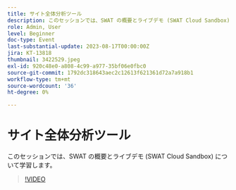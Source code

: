 ```yaml
---
title: サイト全体分析ツール
description: このセッションでは、SWAT の概要とライブデモ (SWAT Cloud Sandbox) について学びます
role: Admin, User
level: Beginner
doc-type: Event
last-substantial-update: 2023-08-17T00:00:00Z
jira: KT-13818
thumbnail: 3422529.jpeg
exl-id: 920c48e0-a808-4c99-a977-35bf06e0fbc0
source-git-commit: 1792dc318643aec2c12613f621361d72a7a918b1
workflow-type: tm+mt
source-wordcount: '36'
ht-degree: 0%

---
```


# サイト全体分析ツール

このセッションでは、SWAT の概要とライブデモ (SWAT Cloud Sandbox) について学習します。

>[!VIDEO](https://video.tv.adobe.com/v/3422529/?learn=on)

